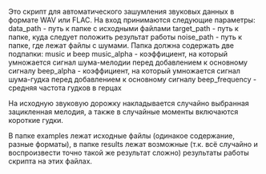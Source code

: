 Это скрипт для автоматического зашумления звуковых данных в формате WAV или FLAC.
На вход принимаются следующие параметры:
data_path - путь к папке с исходными файлами
target_path - путь к папке, куда следует положить результат работы
noise_path - путь к папке, где лежат файлы с шумами. Папка должна содержать две подпапки: music и beep
music_alpha - коэффициент, на который умножается сигнал шума-мелодии перед добавлением к основному сигналу
beep_alpha - коэффициент, на который умножается сигнал шума-гудка перед добавлением к основному сигналу
beep_frequency - средняя частота гудков в герцах

На исходную звуковую дорожку накладывается случайно выбранная зацикленная мелодия, а также в случайные моменты включаются короткие гудки.

В папке examples лежат исходные файлы (одинакое содержание, разные форматы), в папке results лежат возможные (т.к. всё случайно и воспроизвести точно такой же результат сложно) результаты работы скрипта на этих файлах.